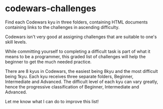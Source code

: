 # codewars-challenges
Find each Codewars kyu in three folders, containing HTML documents containing links to the challenges in ascending difficulty.

Codewars isn't very good at assigning challenges that are suitable to one's skill levels.

While committing yourself to completing a difficult task is part of what it means to be a programmer, this graded list of challenges will help the beginner to get the much needed practice.

There are 8 kyus in Codewars, the easiest being 8kyu and the most difficult being 1kyu.
Each kyu receives three separate folders, Beginner, Intermediate and Advanced.
The difficult level of each kyu can vary greatly, hence the progressive classification of Beginner, Intermediate and Advanced.

Let me know what I can do to improve this list! 
